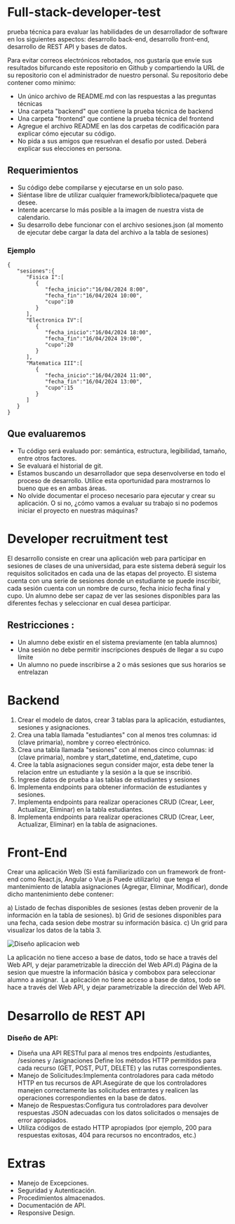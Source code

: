 # Full-stack-developer-test
prueba técnica para evaluar las habilidades de un desarrollador de software en los siguientes aspectos: desarrollo back-end, desarrollo front-end, desarrollo de REST API y bases de datos.

Para evitar correos electrónicos rebotados, nos gustaría que envíe sus resultados bifurcando este repositorio en Github y compartiendo la URL de su repositorio con el administrador de nuestro personal. Su repositorio debe contener como minimo:

* Un único archivo de README.md con las respuestas a las preguntas técnicas
* Una carpeta "backend" que contiene la prueba técnica de backend
* Una carpeta "frontend" que contiene la prueba técnica del frontend
* Agregue el archivo README en las dos carpetas de codificación para explicar cómo ejecutar su código.
* No pida a sus amigos que resuelvan el desafío por usted. Deberá explicar sus elecciones en persona.

## Requerimientos 
* Su código debe compilarse y ejecutarse en un solo paso.
* Siéntase libre de utilizar cualquier framework/biblioteca/paquete que desee.
* Intente acercarse lo más posible a la imagen de nuestra vista de calendario.
* Su desarrollo debe funcionar con el archivo sesiones.json (al momento de ejecutar debe cargar la data del archivo a la tabla de sesiones)

### Ejemplo 
```
{
   "sesiones":{
      "Fisica I":[
         {
            "fecha_inicio":"16/04/2024 8:00",
            "fecha_fin":"16/04/2024 10:00",
            "cupo":10
         }
      ],
      "Electronica IV":[
         {
            "fecha_inicio":"16/04/2024 18:00",
            "fecha_fin":"16/04/2024 19:00",
            "cupo":20
         }
      ],
      "Matematica III":[
         {
            "fecha_inicio":"16/04/2024 11:00",
            "fecha_fin":"16/04/2024 13:00",
            "cupo":15
         }
      ]
   }
}
```

## Que evaluaremos
* Tu código será evaluado por: semántica, estructura, legibilidad, tamaño, entre otros factores.
* Se evaluará el historial de git.
* Estamos buscando un desarrollador que sepa desenvolverse en todo el proceso de desarrollo. Utilice esta oportunidad para mostrarnos lo bueno que es en ambas áreas.
* No olvide documentar el proceso necesario para ejecutar y crear su aplicación. O si no, ¿cómo vamos a evaluar su trabajo si no podemos iniciar el proyecto en nuestras máquinas?

# Developer recruitment test
El desarrollo consiste en crear una aplicación web para participar en sesiones de clases de una universidad, para este sistema deberá seguir los requisitos solicitados en cada una de las etapas del proyecto. El sistema cuenta con una serie de sesiones donde un estudiante se puede inscribir, cada sesión cuenta con un nombre de curso, fecha inicio fecha final y cupo. Un alumno debe ser capaz de ver las sesiones disponibles para las diferentes fechas y seleccionar en cual desea participar. 

## Restricciones :
* Un alumno debe existir en el sistema previamente (en tabla alumnos) 
* Una sesión no debe permitir inscripciones después de llegar a su cupo límite
* Un alumno no puede inscribirse a 2 o más sesiones que sus horarios se entrelazan

# Backend 
1. Crear el modelo de datos, crear 3 tablas para la aplicación, estudiantes, sesiones y asignaciones.
2. Crea una tabla llamada "estudiantes" con al menos tres columnas: id (clave primaria), nombre y correo electrónico.
3. Crea una tabla llamada "sesiones" con al menos cinco columnas: id (clave primaria), nombre y start_datetime, end_datetime, cupo
4. Cree la tabla asignaciones segun consider major, esta debe tener la relacion entre un estudiante y la sesión a la que se inscribió.
5. Ingrese datos de prueba a las tablas de estudiantes y sesiones
6. Implementa endpoints para obtener información de estudiantes y sesiones.
7. Implementa endpoints para realizar operaciones CRUD (Crear, Leer, Actualizar, Eliminar) en la tabla estudiantes.
8. Implementa endpoints para realizar operaciones CRUD (Crear, Leer, Actualizar, Eliminar) en la tabla de asignaciones.

# Front-End

Crear una aplicación Web (Si está familiarizado con un framework de front-end como React.js, Angular o Vue.js Puede utilizarlo)  que tenga el mantenimiento de latabla asignaciones (Agregar, Eliminar, Modificar), donde dicho mantenimiento debe contener:

a) Listado de fechas disponibles de sesiones (estas deben provenir de la información en la tabla de sesiones).
b) Grid de sesiones disponibles para una fecha, cada sesion debe mostrar su información básica.
c) Un grid para visualizar los datos de la tabla 3.

![Diseño aplicacion web](https://github.com/bhlr/full-stack-developer-test/blob/main/design/sesionestest.png)

La aplicación no tiene acceso a base de datos, todo se hace a través del Web API, y dejar
parametrizable la dirección del Web API.d) Página de la sesion que muestre la información básica y combobox para seleccionar alumno a asignar. 
La aplicación no tiene acceso a base de datos, todo se hace a través del Web API, y dejar
parametrizable la dirección del Web API.

# Desarrollo de REST API
### Diseño de API:
* Diseña una API RESTful para al menos tres endpoints /estudiantes, /sesiones y /asignaciones Define los métodos HTTP permitidos para cada recurso (GET, POST, PUT, DELETE) y las rutas correspondientes.
* Manejo de Solicitudes:Implementa controladores para cada método HTTP en tus recursos de API.Asegúrate de que los controladores manejen correctamente las solicitudes entrantes y realicen las operaciones correspondientes en la base de datos.
* Manejo de Respuestas:Configura tus controladores para devolver respuestas JSON adecuadas con los datos solicitados o mensajes de error apropiados.
* Utiliza códigos de estado HTTP apropiados (por ejemplo, 200 para respuestas exitosas, 404 para recursos no encontrados, etc.)

# Extras
* Manejo de Excepciones.
* Seguridad y Autenticación.
* Procedimientos almacenados. 
* Documentación de API.
* Responsive Design.
